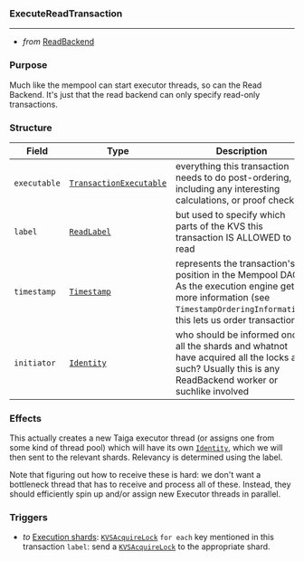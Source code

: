 ### ExecuteReadTransaction
---
* _from_ [ReadBackend](#ReadBackend)

### Purpose
Much like the mempool can start executor threads, so can the Read Backend. It's just that the read backend can only specify read-only transactions.

### Structure
| Field | Type | Description |
| ----- | ---- | ----------- |
| `executable` | [`TransactionExecutable`](#TransactionExecutable) | everything this transaction needs to do post-ordering, including any interesting calculations, or proof checks |
| `label` | [`ReadLabel`](#ReadLabel) | but used to specify which parts of the KVS this transaction IS ALLOWED to read |
| `timestamp` | [`Timestamp`](#Timestamp) | represents the transaction's position in the Mempool DAG. As the execution engine gets more information (see `TimestampOrderingInformation`, this lets us order transactions. |
| `initiator` | [`Identity`](#Identity) | who should be informed once all the shards and whatnot have acquired all the locks and such? Usually this is any ReadBackend worker or suchlike involved |

### Effects
This actually creates a new Taiga executor thread (or assigns one from some kind of thread pool) which will have its own [`Identity`](#Identity), which we will then sent to the relevant shards. Relevancy is determined using the label.

Note that figuring out how to receive these is hard: we don't want a bottleneck thread that has to receive and process all of these. Instead, they should efficiently spin up and/or assign new Executor threads in parallel.

### Triggers
- _to_ [Execution shards](#Shards): [`KVSAcquireLock`](#KVSAcquireLock)
  `for each` key mentioned in this transaction `label`:
   send a [`KVSAcquireLock`](#KVSAcquireLock) to the appropriate shard.
